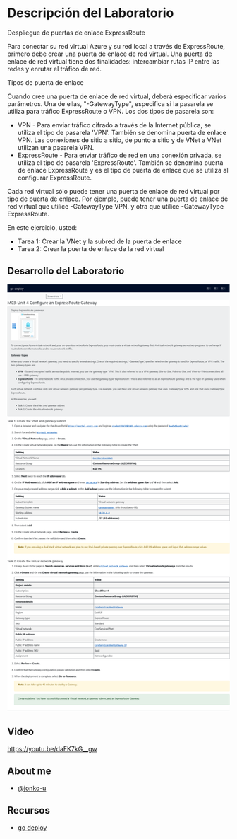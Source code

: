 # Descripción del Laboratorio
Despliegue de puertas de enlace ExpressRoute

Para conectar su red virtual Azure y su red local a través de ExpressRoute, primero debe crear una puerta de enlace de red virtual. Una puerta de enlace de red virtual tiene dos finalidades: intercambiar rutas IP entre las redes y enrutar el tráfico de red.

Tipos de puerta de enlace

Cuando cree una puerta de enlace de red virtual, deberá especificar varios parámetros. Una de ellas, "-GatewayType", especifica si la pasarela se utiliza para tráfico ExpressRoute o VPN. Los dos tipos de pasarela son:

- VPN - Para enviar tráfico cifrado a través de la Internet pública, se utiliza el tipo de pasarela 'VPN'. También se denomina puerta de enlace VPN. Las conexiones de sitio a sitio, de punto a sitio y de VNet a VNet utilizan una pasarela VPN.
- ExpressRoute - Para enviar tráfico de red en una conexión privada, se utiliza el tipo de pasarela 'ExpressRoute'. También se denomina puerta de enlace ExpressRoute y es el tipo de puerta de enlace que se utiliza al configurar ExpressRoute.

Cada red virtual sólo puede tener una puerta de enlace de red virtual por tipo de puerta de enlace. Por ejemplo, puede tener una puerta de enlace de red virtual que utilice -GatewayType VPN, y otra que utilice -GatewayType ExpressRoute.

En este ejercicio, usted:

- Tarea 1: Crear la VNet y la subred de la puerta de enlace
- Tarea 2: Crear la puerta de enlace de la red virtual



## Desarrollo del Laboratorio
![Logo](/AZ-700-Designing%20%20and%20Implementing%20Microsoft%20Azure%20Networking%20Solutions/M03%20-%20Unit%204%20Configure%20an%20ExpressRoute%20Gateway/screenshots/Unit04.png)

## Video
https://youtu.be/daFK7kG__gw


## About me
- [@jonko-u](https://github.com/jonko-u)

## Recursos
- [go deploy](https://lms.godeploy.it/)


